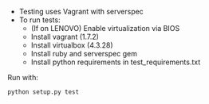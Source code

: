 - Testing uses Vagrant with serverspec
- To run tests:
    - (If on LENOVO) Enable virtualization via BIOS
    - Install vagrant (1.7.2)
    - Install virtualbox (4.3.28)
    - Install ruby and serverspec gem
    - Install python requirements in test_requirements.txt

Run with:
```
python setup.py test   
```